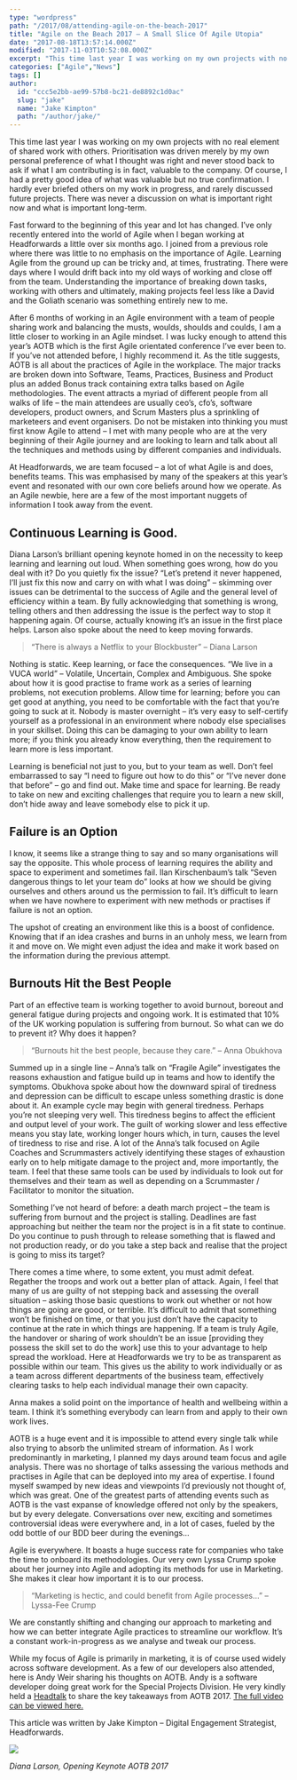 ```yaml
---
type: "wordpress"
path: "/2017/08/attending-agile-on-the-beach-2017"
title: "Agile on the Beach 2017 – A Small Slice Of Agile Utopia"
date: "2017-08-18T13:57:14.000Z"
modified: "2017-11-03T10:52:08.000Z"
excerpt: "This time last year I was working on my own projects with no real element of shared work with others. Prioritisation was driven merely by my own personal preference of what I thought was right and never stood back to ask if what I am contributing is in fact, valuable to the company. Of course, …"
categories: ["Agile","News"]
tags: []
author:
  id: "ccc5e2bb-ae99-57b8-bc21-de8892c1d0ac"
  slug: "jake"
  name: "Jake Kimpton"
  path: "/author/jake/"
---
```

This time last year I was working on my own projects with no real element of shared work with others. Prioritisation was driven merely by my own personal preference of what I thought was right and never stood back to ask if what I am contributing is in fact, valuable to the company. Of course, I had a pretty good idea of what was valuable but no true confirmation. I hardly ever briefed others on my work in progress, and rarely discussed future projects. There was never a discussion on what is important right now and what is important long-term.

Fast forward to the beginning of this year and lot has changed. I’ve only recently entered into the world of Agile when I began working at Headforwards a little over six months ago. I joined from a previous role where there was little to no emphasis on the importance of Agile. Learning Agile from the ground up can be tricky and, at times, frustrating. There were days where I would drift back into my old ways of working and close off from the team. Understanding the importance of breaking down tasks, working with others and ultimately, making projects feel less like a David and the Goliath scenario was something entirely new to me.

After 6 months of working in an Agile environment with a team of people sharing work and balancing the musts, woulds, shoulds and coulds, I am a little closer to working in an Agile mindset. I was lucky enough to attend this year’s AOTB which is the first Agile orientated conference I’ve ever been to. If you’ve not attended before, I highly recommend it. As the title suggests, AOTB is all about the practices of Agile in the workplace. The major tracks are broken down into Software, Teams, Practices, Business and Product plus an added Bonus track containing extra talks based on Agile methodologies. The event attracts a myriad of different people from all walks of life – the main attendees are usually ceo’s, cfo’s, software developers, product owners, and Scrum Masters plus a sprinkling of marketeers and event organisers. Do not be mistaken into thinking you must first know Agile to attend – I met with many people who are at the very beginning of their Agile journey and are looking to learn and talk about all the techniques and methods using by different companies and individuals.

At Headforwards, we are team focused – a lot of what Agile is and does, benefits teams. This was emphasised by many of the speakers at this year’s event and resonated with our own core beliefs around how we operate. As an Agile newbie, here are a few of the most important nuggets of information I took away from the event.

Continuous Learning is Good.
----------------------------

Diana Larson’s brilliant opening keynote homed in on the necessity to keep learning and learning out loud. When something goes wrong, how do you deal with it? Do you quietly fix the issue? “Let’s pretend it never happened, I’ll just fix this now and carry on with what I was doing” – skimming over issues can be detrimental to the success of Agile and the general level of efficiency within a team. By fully acknowledging that something is wrong, telling others and then addressing the issue is the perfect way to stop it happening again. Of course, actually knowing it’s an issue in the first place helps. Larson also spoke about the need to keep moving forwards.

> “There is always a Netflix to your Blockbuster” – Diana Larson

Nothing is static. Keep learning, or face the consequences. “We live in a VUCA world” – Volatile, Uncertain, Complex and Ambiguous. She spoke about how it is good practise to frame work as a series of learning problems, not execution problems. Allow time for learning; before you can get good at anything, you need to be comfortable with the fact that you’re going to suck at it. Nobody is master overnight – it’s very easy to self-certify yourself as a professional in an environment where nobody else specialises in your skillset. Doing this can be damaging to your own ability to learn more; if you think you already know everything, then the requirement to learn more is less important.

Learning is beneficial not just to you, but to your team as well. Don’t feel embarrassed to say “I need to figure out how to do this” or “I’ve never done that before” – go and find out. Make time and space for learning. Be ready to take on new and exciting challenges that require you to learn a new skill, don’t hide away and leave somebody else to pick it up.

Failure is an Option
--------------------

I know, it seems like a strange thing to say and so many organisations will say the opposite. This whole process of learning requires the ability and space to experiment and sometimes fail. Ilan Kirschenbaum’s talk “Seven dangerous things to let your team do” looks at how we should be giving ourselves and others around us the permission to fail. It’s difficult to learn when we have nowhere to experiment with new methods or practises if failure is not an option.

The upshot of creating an environment like this is a boost of confidence. Knowing that if an idea crashes and burns in an unholy mess, we learn from it and move on. We might even adjust the idea and make it work based on the information during the previous attempt.

Burnouts Hit the Best People
----------------------------

Part of an effective team is working together to avoid burnout, boreout and general fatigue during projects and ongoing work. It is estimated that 10% of the UK working population is suffering from burnout. So what can we do to prevent it? Why does it happen?

> “Burnouts hit the best people, because they care.” – Anna Obukhova

Summed up in a single line – Anna’s talk on “Fragile Agile” investigates the reasons exhaustion and fatigue build up in teams and how to identify the symptoms. Obukhova spoke about how the downward spiral of tiredness and depression can be difficult to escape unless something drastic is done about it. An example cycle may begin with general tiredness. Perhaps you’re not sleeping very well. This tiredness begins to affect the efficient and output level of your work. The guilt of working slower and less effective means you stay late, working longer hours which, in turn, causes the level of tiredness to rise and rise. A lot of the Anna’s talk focused on Agile Coaches and Scrummasters actively identifying these stages of exhaustion early on to help mitigate damage to the project and, more importantly, the team. I feel that these same tools can be used by individuals to look out for themselves and their team as well as depending on a Scrummaster / Facilitator to monitor the situation.

Something I’ve not heard of before: a death march project – the team is suffering from burnout and the project is stalling. Deadlines are fast approaching but neither the team nor the project is in a fit state to continue. Do you continue to push through to release something that is flawed and not production ready, or do you take a step back and realise that the project is going to miss its target?

There comes a time where, to some extent, you must admit defeat. Regather the troops and work out a better plan of attack. Again, I feel that many of us are guilty of not stepping back and assessing the overall situation – asking those basic questions to work out whether or not how things are going are good, or terrible. It’s difficult to admit that something won’t be finished on time, or that you just don’t have the capacity to continue at the rate in which things are happening. If a team is truly Agile, the handover or sharing of work shouldn’t be an issue \[providing they possess the skill set to do the work\] use this to your advantage to help spread the workload. Here at Headforwards we try to be as transparent as possible within our team. This gives us the ability to work individually or as a team across different departments of the business team, effectively clearing tasks to help each individual manage their own capacity.

Anna makes a solid point on the importance of health and wellbeing within a team. I think it’s something everybody can learn from and apply to their own work lives.

AOTB is a huge event and it is impossible to attend every single talk while also trying to absorb the unlimited stream of information. As I work predominantly in marketing, I planned my days around team focus and agile analysis. There was no shortage of talks assessing the various methods and practises in Agile that can be deployed into my area of expertise. I found myself swamped by new ideas and viewpoints I’d previously not thought of, which was great. One of the greatest parts of attending events such as AOTB is the vast expanse of knowledge offered not only by the speakers, but by every delegate. Conversations over new, exciting and sometimes controversial ideas were everywhere and, in a lot of cases, fueled by the odd bottle of our BDD beer during the evenings…

Agile is everywhere. It boasts a huge success rate for companies who take the time to onboard its methodologies. Our very own Lyssa Crump spoke about her journey into Agile and adopting its methods for use in Marketing. She makes it clear how important it is to our process.

> “Marketing is hectic, and could benefit from Agile processes…” – Lyssa-Fee Crump

We are constantly shifting and changing our approach to marketing and how we can better integrate Agile practices to streamline our workflow. It’s a constant work-in-progress as we analyse and tweak our process.

While my focus of Agile is primarily in marketing, it is of course used widely across software development. As a few of our developers also attended, here is Andy Weir sharing his thoughts on AOTB. Andy is a software developer doing great work for the Special Projects Division. He very kindly held a [Headtalk](https://www.youtube.com/watch?v=MrdsWOBh4P8) to share the key takeaways from AOTB 2017. [The full video can be viewed here.](https://www.youtube.com/watch?v=MrdsWOBh4P8)

This article was written by Jake Kimpton – Digital Engagement Strategist, Headforwards.


<section class="gallery">


![](/wp-content/uploads/2017/08/aotb-2017.jpg)

</section>



_Diana Larson, Opening Keynote AOTB 2017_